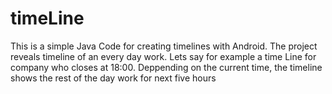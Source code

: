 # timeLine
This is a simple Java Code for creating timelines with Android.
The project reveals timeline of an every day work.
Lets say for example a time Line for company who closes at 18:00.
Deppending on the current time, the timeline shows the rest of the day work for next five hours
